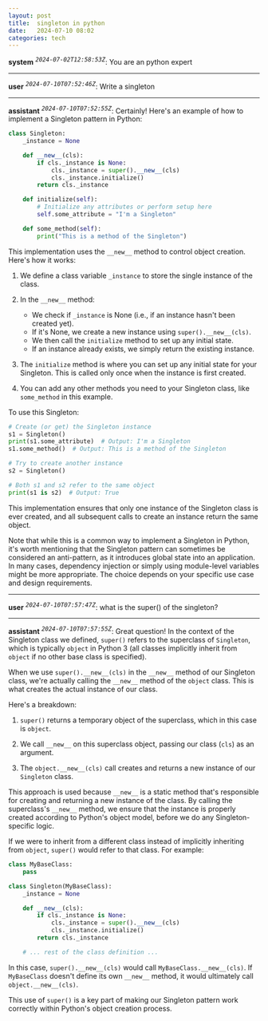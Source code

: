 ```yaml
---
layout: post
title:  singleton in python
date:   2024-07-10 08:02
categories: tech 
---
```


**system** <sup><kbd><var>2024-07-02T12:58:53Z</var></kbd></sup>:
 You are an python expert

----

**user** <sup><kbd><var>2024-07-10T07:52:46Z</var></kbd></sup>:
 Write a singleton

----

**assistant** <sup><kbd><var>2024-07-10T07:52:55Z</var></kbd></sup>:
 Certainly! Here's an example of how to implement a Singleton pattern in Python:

```python
class Singleton:
    _instance = None

    def __new__(cls):
        if cls._instance is None:
            cls._instance = super().__new__(cls)
            cls._instance.initialize()
        return cls._instance

    def initialize(self):
        # Initialize any attributes or perform setup here
        self.some_attribute = "I'm a Singleton"

    def some_method(self):
        print("This is a method of the Singleton")
```

This implementation uses the `__new__` method to control object creation. Here's how it works:

1. We define a class variable `_instance` to store the single instance of the class.

2. In the `__new__` method:
   - We check if `_instance` is None (i.e., if an instance hasn't been created yet).
   - If it's None, we create a new instance using `super().__new__(cls)`.
   - We then call the `initialize` method to set up any initial state.
   - If an instance already exists, we simply return the existing instance.

3. The `initialize` method is where you can set up any initial state for your Singleton. This is called only once when the instance is first created.

4. You can add any other methods you need to your Singleton class, like `some_method` in this example.

To use this Singleton:

```python
# Create (or get) the Singleton instance
s1 = Singleton()
print(s1.some_attribute)  # Output: I'm a Singleton
s1.some_method()  # Output: This is a method of the Singleton

# Try to create another instance
s2 = Singleton()

# Both s1 and s2 refer to the same object
print(s1 is s2)  # Output: True
```

This implementation ensures that only one instance of the Singleton class is ever created, and all subsequent calls to create an instance return the same object.

Note that while this is a common way to implement a Singleton in Python, it's worth mentioning that the Singleton pattern can sometimes be considered an anti-pattern, as it introduces global state into an application. In many cases, dependency injection or simply using module-level variables might be more appropriate. The choice depends on your specific use case and design requirements.

----

**user** <sup><kbd><var>2024-07-10T07:57:47Z</var></kbd></sup>:
 what is the super() of the singleton?

----

**assistant** <sup><kbd><var>2024-07-10T07:57:55Z</var></kbd></sup>:
 Great question! In the context of the Singleton class we defined, `super()` refers to the superclass of `Singleton`, which is typically `object` in Python 3 (all classes implicitly inherit from `object` if no other base class is specified).

When we use `super().__new__(cls)` in the `__new__` method of our Singleton class, we're actually calling the `__new__` method of the `object` class. This is what creates the actual instance of our class.

Here's a breakdown:

1. `super()` returns a temporary object of the superclass, which in this case is `object`.

2. We call `__new__` on this superclass object, passing our class (`cls`) as an argument.

3. The `object.__new__(cls)` call creates and returns a new instance of our `Singleton` class.

This approach is used because `__new__` is a static method that's responsible for creating and returning a new instance of the class. By calling the superclass's `__new__` method, we ensure that the instance is properly created according to Python's object model, before we do any Singleton-specific logic.

If we were to inherit from a different class instead of implicitly inheriting from `object`, `super()` would refer to that class. For example:

```python
class MyBaseClass:
    pass

class Singleton(MyBaseClass):
    _instance = None

    def __new__(cls):
        if cls._instance is None:
            cls._instance = super().__new__(cls)
            cls._instance.initialize()
        return cls._instance

    # ... rest of the class definition ...
```

In this case, `super().__new__(cls)` would call `MyBaseClass.__new__(cls)`. If `MyBaseClass` doesn't define its own `__new__` method, it would ultimately call `object.__new__(cls)`.

This use of `super()` is a key part of making our Singleton pattern work correctly within Python's object creation process.